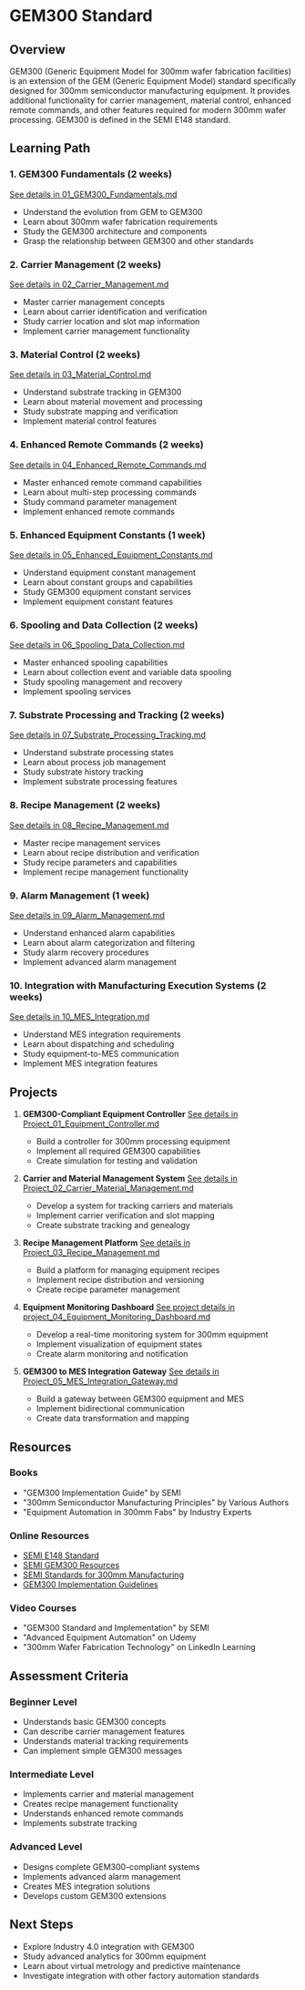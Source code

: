 # GEM300 Standard

## Overview
GEM300 (Generic Equipment Model for 300mm wafer fabrication facilities) is an extension of the GEM (Generic Equipment Model) standard specifically designed for 300mm semiconductor manufacturing equipment. It provides additional functionality for carrier management, material control, enhanced remote commands, and other features required for modern 300mm wafer processing. GEM300 is defined in the SEMI E148 standard.

## Learning Path

### 1. GEM300 Fundamentals (2 weeks)
[See details in 01_GEM300_Fundamentals.md](02_GEM300/01_GEM300_Fundamentals.md)
- Understand the evolution from GEM to GEM300
- Learn about 300mm wafer fabrication requirements
- Study the GEM300 architecture and components
- Grasp the relationship between GEM300 and other standards

### 2. Carrier Management (2 weeks)
[See details in 02_Carrier_Management.md](02_GEM300/02_Carrier_Management.md)
- Master carrier management concepts
- Learn about carrier identification and verification
- Study carrier location and slot map information
- Implement carrier management functionality

### 3. Material Control (2 weeks)
[See details in 03_Material_Control.md](02_GEM300/03_Material_Control.md)
- Understand substrate tracking in GEM300
- Learn about material movement and processing
- Study substrate mapping and verification
- Implement material control features

### 4. Enhanced Remote Commands (2 weeks)
[See details in 04_Enhanced_Remote_Commands.md](02_GEM300/04_Enhanced_Remote_Commands.md)
- Master enhanced remote command capabilities
- Learn about multi-step processing commands
- Study command parameter management
- Implement enhanced remote commands

### 5. Enhanced Equipment Constants (1 week)
[See details in 05_Enhanced_Equipment_Constants.md](02_GEM300/05_Enhanced_Equipment_Constants.md)
- Understand equipment constant management
- Learn about constant groups and capabilities
- Study GEM300 equipment constant services
- Implement equipment constant features

### 6. Spooling and Data Collection (2 weeks)
[See details in 06_Spooling_Data_Collection.md](02_GEM300/06_Spooling_Data_Collection.md)
- Master enhanced spooling capabilities
- Learn about collection event and variable data spooling
- Study spooling management and recovery
- Implement spooling services

### 7. Substrate Processing and Tracking (2 weeks)
[See details in 07_Substrate_Processing_Tracking.md](02_GEM300/07_Substrate_Processing_Tracking.md)
- Understand substrate processing states
- Learn about process job management
- Study substrate history tracking
- Implement substrate processing features

### 8. Recipe Management (2 weeks)
[See details in 08_Recipe_Management.md](02_GEM300/08_Recipe_Management.md)
- Master recipe management services
- Learn about recipe distribution and verification
- Study recipe parameters and capabilities
- Implement recipe management functionality

### 9. Alarm Management (1 week)
[See details in 09_Alarm_Management.md](02_GEM300/09_Alarm_Management.md)
- Understand enhanced alarm capabilities
- Learn about alarm categorization and filtering
- Study alarm recovery procedures
- Implement advanced alarm management

### 10. Integration with Manufacturing Execution Systems (2 weeks)
[See details in 10_MES_Integration.md](02_GEM300/10_MES_Integration.md)
- Understand MES integration requirements
- Learn about dispatching and scheduling
- Study equipment-to-MES communication
- Implement MES integration features

## Projects

1. **GEM300-Compliant Equipment Controller**
   [See details in Project_01_Equipment_Controller.md](02_GEM300/Project_01_Equipment_Controller.md)
   - Build a controller for 300mm processing equipment
   - Implement all required GEM300 capabilities
   - Create simulation for testing and validation

2. **Carrier and Material Management System**
   [See details in Project_02_Carrier_Material_Management.md](02_GEM300/Project_02_Carrier_Material_Management.md)
   - Develop a system for tracking carriers and materials
   - Implement carrier verification and slot mapping
   - Create substrate tracking and genealogy

3. **Recipe Management Platform**
   [See details in Project_03_Recipe_Management.md](02_GEM300/Project_03_Recipe_Management.md)
   - Build a platform for managing equipment recipes
   - Implement recipe distribution and versioning
   - Create recipe parameter management

4. **Equipment Monitoring Dashboard**
   [See project details in project_04_Equipment_Monitoring_Dashboard.md](02_GEM300/project_04_Equipment_Monitoring_Dashboard.md)
   - Develop a real-time monitoring system for 300mm equipment
   - Implement visualization of equipment states
   - Create alarm monitoring and notification

5. **GEM300 to MES Integration Gateway**
   [See details in Project_05_MES_Integration_Gateway.md](02_GEM300/Project_05_MES_Integration_Gateway.md)
   - Build a gateway between GEM300 equipment and MES
   - Implement bidirectional communication
   - Create data transformation and mapping

## Resources

### Books
- "GEM300 Implementation Guide" by SEMI
- "300mm Semiconductor Manufacturing Principles" by Various Authors
- "Equipment Automation in 300mm Fabs" by Industry Experts

### Online Resources
- [SEMI E148 Standard](https://www.semi.org/en/standards/semistandards/secs-gem-standards)
- [SEMI GEM300 Resources](https://www.semi.org/en/standards/semistandards/gem300)
- [SEMI Standards for 300mm Manufacturing](https://www.semi.org/en/standards/semistandards/300mm-standards)
- [GEM300 Implementation Guidelines](https://www.semi.org/en/standards/semistandards/implementation-guidelines)

### Video Courses
- "GEM300 Standard and Implementation" by SEMI
- "Advanced Equipment Automation" on Udemy
- "300mm Wafer Fabrication Technology" on LinkedIn Learning

## Assessment Criteria

### Beginner Level
- Understands basic GEM300 concepts
- Can describe carrier management features
- Understands material tracking requirements
- Can implement simple GEM300 messages

### Intermediate Level
- Implements carrier and material management
- Creates recipe management functionality
- Understands enhanced remote commands
- Implements substrate tracking

### Advanced Level
- Designs complete GEM300-compliant systems
- Implements advanced alarm management
- Creates MES integration solutions
- Develops custom GEM300 extensions

## Next Steps
- Explore Industry 4.0 integration with GEM300
- Study advanced analytics for 300mm equipment
- Learn about virtual metrology and predictive maintenance
- Investigate integration with other factory automation standards
